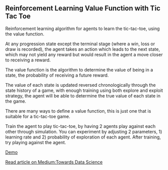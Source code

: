 ## Reinforcement Learning Value Function with Tic Tac Toe

Reinforcement learning algorithm for agents to learn the tic-tac-toe, using the value function.

At any progression state except the terminal stage (where a win, loss or draw is recorded), the agent takes an action which leads to the next state, which may not yield any reward but would result in the agent a move closer to receiving a reward.

The value function is the algorithm to determine the value of being in a state, the probability of receiving a future reward.

The value of each state is updated reversed chronologically through the state history of a game, with enough training using both explore and exploit strategy, the agent will be able to determine the true value of each state in the game.

There are many ways to define a value function, this is just one that is suitable for a tic-tac-toe game.

Train the agent to play tic-tac-toe, by having 2 agents play against each other through simulation. You can experiment by adjusting 2 parameters, 1) learning rate and 2) probability of exploration of each agent. After training, try playing against the agent.

[Demo](https://jinglescode.github.io/demos/rl-value-function-tic-tac-toe)

[Read article on Medium:Towards Data Science](https://towardsdatascience.com/reinforcement-learning-value-function-57b04e911152)
